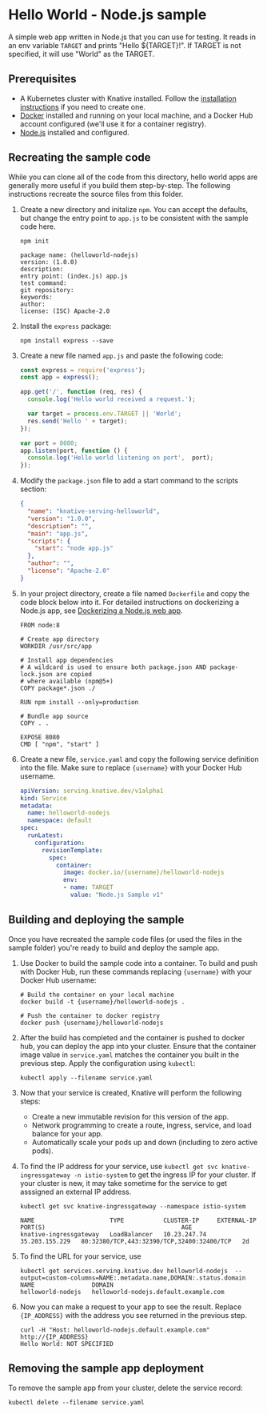 # Hello World - Node.js sample

A simple web app written in Node.js that you can use for testing.
It reads in an env variable `TARGET` and prints "Hello ${TARGET}!". If
TARGET is not specified, it will use "World" as the TARGET.

## Prerequisites

* A Kubernetes cluster with Knative installed. Follow the
  [installation instructions](https://github.com/knative/docs/blob/master/install/README.md) if you need
  to create one.
* [Docker](https://www.docker.com) installed and running on your local machine,
  and a Docker Hub account configured (we'll use it for a container registry).
* [Node.js](https://nodejs.org/en/) installed and configured.

## Recreating the sample code

While you can clone all of the code from this directory, hello world apps are
generally more useful if you build them step-by-step. The following instructions
recreate the source files from this folder.

1. Create a new directory and initalize `npm`. You can accept the defaults,
   but change the entry point to `app.js` to be consistent with the sample
   code here.

    ```shell
    npm init

    package name: (helloworld-nodejs)
    version: (1.0.0)
    description:
    entry point: (index.js) app.js
    test command:
    git repository:
    keywords:
    author:
    license: (ISC) Apache-2.0
    ```

1. Install the `express` package:

    ```shell
    npm install express --save
    ```

1. Create a new file named `app.js` and paste the following code:

    ```js
    const express = require('express');
    const app = express();

    app.get('/', function (req, res) {
      console.log('Hello world received a request.');

      var target = process.env.TARGET || 'World';
      res.send('Hello ' + target);
    });

    var port = 8080;
    app.listen(port, function () {
      console.log('Hello world listening on port',  port);
    });
    ```

1. Modify the `package.json` file to add a start command to the scripts section:

    ```json
    {
      "name": "knative-serving-helloworld",
      "version": "1.0.0",
      "description": "",
      "main": "app.js",
      "scripts": {
        "start": "node app.js"
      },
      "author": "",
      "license": "Apache-2.0"
    }
    ```

1. In your project directory, create a file named `Dockerfile` and copy the code
   block below into it. For detailed instructions on dockerizing a Node.js app,
   see [Dockerizing a Node.js web app](https://nodejs.org/en/docs/guides/nodejs-docker-webapp/).

    ```docker
    FROM node:8

    # Create app directory
    WORKDIR /usr/src/app

    # Install app dependencies
    # A wildcard is used to ensure both package.json AND package-lock.json are copied
    # where available (npm@5+)
    COPY package*.json ./

    RUN npm install --only=production

    # Bundle app source
    COPY . .

    EXPOSE 8080
    CMD [ "npm", "start" ]
    ```

1. Create a new file, `service.yaml` and copy the following service definition
   into the file. Make sure to replace `{username}` with your Docker Hub username.

    ```yaml
    apiVersion: serving.knative.dev/v1alpha1
    kind: Service
    metadata:
      name: helloworld-nodejs
      namespace: default
    spec:
      runLatest:
        configuration:
          revisionTemplate:
            spec:
              container:
                image: docker.io/{username}/helloworld-nodejs
                env:
                - name: TARGET
                  value: "Node.js Sample v1"
    ```

## Building and deploying the sample

Once you have recreated the sample code files (or used the files in the sample
folder) you're ready to build and deploy the sample app.

1. Use Docker to build the sample code into a container. To build and push with
   Docker Hub, run these commands replacing `{username}` with your
   Docker Hub username:

    ```shell
    # Build the container on your local machine
    docker build -t {username}/helloworld-nodejs .

    # Push the container to docker registry
    docker push {username}/helloworld-nodejs
    ```

1. After the build has completed and the container is pushed to docker hub, you
   can deploy the app into your cluster. Ensure that the container image value
   in `service.yaml` matches the container you built in
   the previous step. Apply the configuration using `kubectl`:

    ```shell
    kubectl apply --filename service.yaml
    ```

1. Now that your service is created, Knative will perform the following steps:
   * Create a new immutable revision for this version of the app.
   * Network programming to create a route, ingress, service, and load balance for your app.
   * Automatically scale your pods up and down (including to zero active pods).

1. To find the IP address for your service, use
   `kubectl get svc knative-ingressgateway -n istio-system` to get the ingress IP for your
   cluster. If your cluster is new, it may take sometime for the service to get asssigned
   an external IP address.

    ```shell
    kubectl get svc knative-ingressgateway --namespace istio-system

    NAME                     TYPE           CLUSTER-IP     EXTERNAL-IP      PORT(S)                                      AGE
    knative-ingressgateway   LoadBalancer   10.23.247.74   35.203.155.229   80:32380/TCP,443:32390/TCP,32400:32400/TCP   2d

    ```

1. To find the URL for your service, use
    ```
    kubectl get services.serving.knative.dev helloworld-nodejs  --output=custom-columns=NAME:.metadata.name,DOMAIN:.status.domain
    NAME                DOMAIN
    helloworld-nodejs   helloworld-nodejs.default.example.com
    ```

1. Now you can make a request to your app to see the result. Replace
   `{IP_ADDRESS}` with the address you see returned in the previous step.

    ```shell
    curl -H "Host: helloworld-nodejs.default.example.com" http://{IP_ADDRESS}
    Hello World: NOT SPECIFIED
    ```

## Removing the sample app deployment

To remove the sample app from your cluster, delete the service record:

```shell
kubectl delete --filename service.yaml
```
